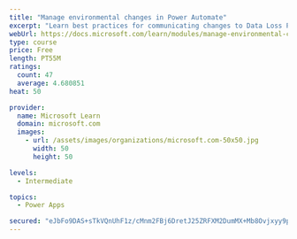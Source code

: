 ```yaml
---
title: "Manage environmental changes in Power Automate"
excerpt: "Learn best practices for communicating changes to Data Loss Prevention (DLP) policies, find out about how people are using Power Automate, discover who in your organization is creating and sharing flows, learn what connections are being used within your Power Automate environments, and observe how connections are established within your Power Automate environments."
webUrl: https://docs.microsoft.com/learn/modules/manage-environmental-changes/
type: course
price: Free
length: PT55M
ratings:
  count: 47
  average: 4.680851
heat: 50

provider:
  name: Microsoft Learn
  domain: microsoft.com
  images:
    - url: /assets/images/organizations/microsoft.com-50x50.jpg
      width: 50
      height: 50

levels:
  - Intermediate

topics:
  - Power Apps

secured: "eJbFo9DAS+sTkVQnUhF1z/cMnm2FBj6DretJ25ZRFXM2DumMX+Mb8Ovjxyy9p8A+tNh42ZsQ2Ob4tnpCb3L8qYliPQq+Y69IdahkdadHCgkRiI/HOQdsWsgDEXnkB+dyJPzRfQNd3bEEnUlryx9nyU2PzCseZU0ZxihTJJtPBq0ds/bM8BWD/yTXgT174fYN9jRw8mkCpjKZ43v2T1NkJVKeZ6I+eVouP7Pxp4SlA5W051TQlEnFKuJM2kj+P9I9wArlae3MnRcaTjpyNxp1SBWSPqlUNwldSsjBoH95j6S7TY2tKe+P+z+KjSKt5Qu7u9Pr88QTKpKC8Qc6F2Y4BZcZyCx1+M8ImQcv9yl8FFCoD9FTRoc/MthhO35L9+KC1JQSIgal13XVb3sLq7rDlQLFxzWTIiaXqg9TtkJs7fc=;zXaBOaCZ63KiPdzhrr68cw=="
---
```


